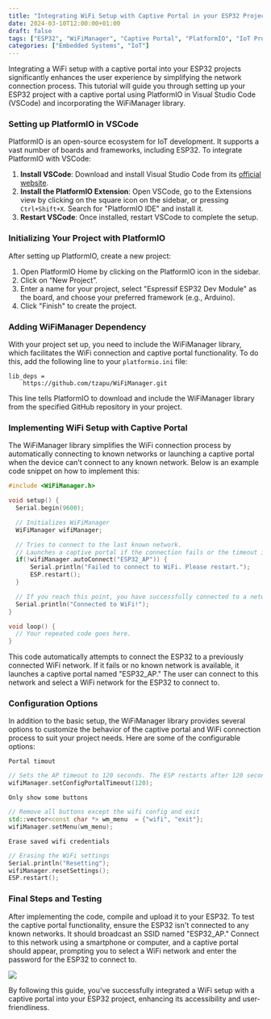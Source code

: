```yaml
---
title: "Integrating WiFi Setup with Captive Portal in your ESP32 Projects"
date: 2024-03-10T12:00:00+01:00
draft: false
tags: ["ESP32", "WiFiManager", "Captive Portal", "PlatformIO", "IoT Projects", "Networking"]
categories: ["Embedded Systems", "IoT"]
---
```


Integrating a WiFi setup with a captive portal into your ESP32 projects significantly enhances the user experience by simplifying the network connection process. This tutorial will guide you through setting up your ESP32 project with a captive portal using PlatformIO in Visual Studio Code (VSCode) and incorporating the WiFiManager library.

### Setting up PlatformIO in VSCode

PlatformIO is an open-source ecosystem for IoT development. It supports a vast number of boards and frameworks, including ESP32. To integrate PlatformIO with VSCode:

1. **Install VSCode**: Download and install Visual Studio Code from its [official website](https://code.visualstudio.com/).
2. **Install the PlatformIO Extension**: Open VSCode, go to the Extensions view by clicking on the square icon on the sidebar, or pressing `Ctrl+Shift+X`. Search for "PlatformIO IDE" and install it.
3. **Restart VSCode**: Once installed, restart VSCode to complete the setup.

### Initializing Your Project with PlatformIO

After setting up PlatformIO, create a new project:

1. Open PlatformIO Home by clicking on the PlatformIO icon in the sidebar.
2. Click on “New Project”.
3. Enter a name for your project, select "Espressif ESP32 Dev Module" as the board, and choose your preferred framework (e.g., Arduino).
4. Click "Finish" to create the project.

### Adding WiFiManager Dependency

With your project set up, you need to include the WiFiManager library, which facilitates the WiFi connection and captive portal functionality. To do this, add the following line to your `platformio.ini` file:

```
lib_deps =
    https://github.com/tzapu/WiFiManager.git
```

This line tells PlatformIO to download and include the WiFiManager library from the specified GitHub repository in your project.

### Implementing WiFi Setup with Captive Portal

The WiFiManager library simplifies the WiFi connection process by automatically connecting to known networks or launching a captive portal when the device can't connect to any known network. Below is an example code snippet on how to implement this:

```c++
#include <WiFiManager.h>

void setup() {
  Serial.begin(9600);

  // Initializes WiFiManager
  WiFiManager wifiManager;

  // Tries to connect to the last known network.
  // Launches a captive portal if the connection fails or the timeout is reached.
  if(!wifiManager.autoConnect("ESP32_AP")) {
      Serial.println("Failed to connect to WiFi. Please restart.");
      ESP.restart();
  }

  // If you reach this point, you have successfully connected to a network.
  Serial.println("Connected to WiFi!");
}

void loop() {
  // Your repeated code goes here.
}
```

This code automatically attempts to connect the ESP32 to a previously connected WiFi network. If it fails or no known network is available, it launches a captive portal named "ESP32_AP." The user can connect to this network and select a WiFi network for the ESP32 to connect to.

### Configuration Options

In addition to the basic setup, the WiFiManager library provides several options to customize the behavior of the captive portal and WiFi connection process to suit your project needs. Here are some of the configurable options:

`Portal timout`
```c++
// Sets the AP timeout to 120 seconds. The ESP restarts after 120 seconds without a connection.
wifiManager.setConfigPortalTimeout(120);
```

`Only show some buttons`
```c++
// Remove all buttons except the wifi config and exit
std::vector<const char *> wm_menu  = {"wifi", "exit"};
wifiManager.setMenu(wm_menu);
```

`Erase saved wifi credentials`
```c++
// Erasing the WiFi settings
Serial.println("Resetting");
wifiManager.resetSettings();
ESP.restart();
```

### Final Steps and Testing

After implementing the code, compile and upload it to your ESP32. To test the captive portal functionality, ensure the ESP32 isn't connected to any known networks. It should broadcast an SSID named "ESP32_AP." Connect to this network using a smartphone or computer, and a captive portal should appear, prompting you to select a WiFi network and enter the password for the ESP32 to connect to.

![](/CaptivePortal/WifiManagerPortal.png)

By following this guide, you've successfully integrated a WiFi setup with a captive portal into your ESP32 project, enhancing its accessibility and user-friendliness.